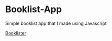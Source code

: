 # Booklist-App
Simple booklist app that I made using Javascript

[Booklister](https://mysty-exe.github.io/Booklist-App/)
